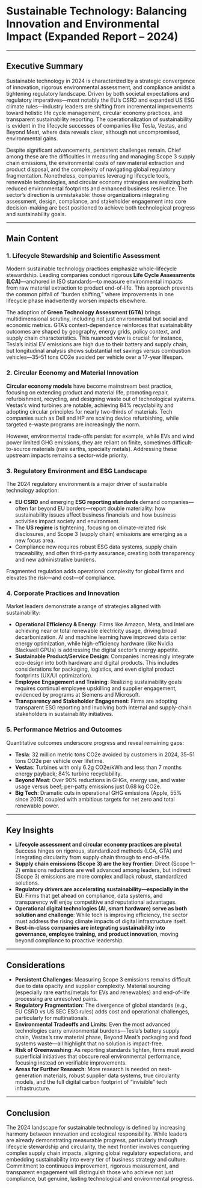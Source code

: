 # Sustainable Technology: Balancing Innovation and Environmental Impact (Expanded Report – 2024)

---

## Executive Summary

Sustainable technology in 2024 is characterized by a strategic convergence of innovation, rigorous environmental assessment, and compliance amidst a tightening regulatory landscape. Driven by both societal expectations and regulatory imperatives—most notably the EU’s CSRD and expanded US ESG climate rules—industry leaders are shifting from incremental improvements toward holistic life cycle management, circular economy practices, and transparent sustainability reporting. The operationalization of sustainability is evident in the lifecycle successes of companies like Tesla, Vestas, and Beyond Meat, where data reveals clear, although not uncompromised, environmental gains.

Despite significant advancements, persistent challenges remain. Chief among these are the difficulties in measuring and managing Scope 3 supply chain emissions, the environmental costs of raw material extraction and product disposal, and the complexity of navigating global regulatory fragmentation. Nonetheless, companies leveraging lifecycle tools, renewable technologies, and circular economy strategies are realizing both reduced environmental footprints and enhanced business resilience. The sector’s direction is unmistakable: those organizations integrating assessment, design, compliance, and stakeholder engagement into core decision-making are best positioned to achieve both technological progress and sustainability goals.

---

## Main Content

### 1. Lifecycle Stewardship and Scientific Assessment

Modern sustainable technology practices emphasize whole-lifecycle stewardship. Leading companies conduct rigorous **Life Cycle Assessments (LCA)**—anchored in ISO standards—to measure environmental impacts from raw material extraction to product end-of-life. This approach prevents the common pitfall of “burden shifting,” where improvements in one lifecycle phase inadvertently worsen impacts elsewhere.

The adoption of **Green Technology Assessment (GTA)** brings multidimensional scrutiny, including not just environmental but social and economic metrics. GTA’s context-dependence reinforces that sustainability outcomes are shaped by geography, energy grids, policy context, and supply chain characteristics. This nuanced view is crucial: for instance, Tesla’s initial EV emissions are high due to their battery and supply chain, but longitudinal analysis shows substantial net savings versus combustion vehicles—35–51 tons CO2e avoided per vehicle over a 17-year lifespan.

### 2. Circular Economy and Material Innovation

**Circular economy models** have become mainstream best practice, focusing on extending product and material life, promoting repair, refurbishment, recycling, and designing waste out of technological systems. Vestas’s wind turbines are notable, achieving 84% recyclability and adopting circular principles for nearly two-thirds of materials. Tech companies such as Dell and HP are scaling device refurbishing, while targeted e-waste programs are increasingly the norm.

However, environmental trade-offs persist: for example, while EVs and wind power limited GHG emissions, they are reliant on finite, sometimes difficult-to-source materials (rare earths, specialty metals). Addressing these upstream impacts remains a sector-wide priority.

### 3. Regulatory Environment and ESG Landscape

The 2024 regulatory environment is a major driver of sustainable technology adoption:
- **EU CSRD** and emerging **ESG reporting standards** demand companies—often far beyond EU borders—report double materiality: how sustainability issues affect business financials and how business activities impact society and environment.
- The **US regime** is tightening, focusing on climate-related risk disclosures, and Scope 3 (supply chain) emissions are emerging as a new focus area.
- Compliance now requires robust ESG data systems, supply chain traceability, and often third-party assurance, creating both transparency and new administrative burdens.

Fragmented regulation adds operational complexity for global firms and elevates the risk—and cost—of compliance.

### 4. Corporate Practices and Innovation

Market leaders demonstrate a range of strategies aligned with sustainability:
- **Operational Efficiency & Energy**: Firms like Amazon, Meta, and Intel are achieving near or total renewable electricity usage, driving broad decarbonization. AI and machine learning have improved data center energy optimization, while high-efficiency hardware (like Nvidia Blackwell GPUs) is addressing the digital sector’s energy appetite.
- **Sustainable Product/Service Design**: Companies increasingly integrate eco-design into both hardware and digital products. This includes considerations for packaging, logistics, and even digital product footprints (UX/UI optimization).
- **Employee Engagement and Training**: Realizing sustainability goals requires continual employee upskilling and supplier engagement, evidenced by programs at Siemens and Microsoft.
- **Transparency and Stakeholder Engagement**: Firms are adopting transparent ESG reporting and involving both internal and supply-chain stakeholders in sustainability initiatives.

### 5. Performance Metrics and Outcomes

Quantitative outcomes underscore progress and reveal remaining gaps:
- **Tesla**: 32 million metric tons CO2e avoided by customers in 2024, 35–51 tons CO2e per vehicle over lifetime.
- **Vestas**: Turbines with only 6.2g CO2e/kWh and less than 7 months energy payback; 84% turbine recyclability.
- **Beyond Meat**: Over 90% reductions in GHGs, energy use, and water usage versus beef; per-patty emissions just 0.68 kg CO2e.
- **Big Tech**: Dramatic cuts in operational GHG emissions (Apple, 55% since 2015) coupled with ambitious targets for net zero and total renewable power.

---

## Key Insights

- **Lifecycle assessment and circular economy practices are pivotal**: Success hinges on rigorous, standardized methods (LCA, GTA) and integrating circularity from supply chain through to end-of-life.
- **Supply chain emissions (Scope 3) are the key frontier**: Direct (Scope 1–2) emissions reductions are well advanced among leaders, but indirect (Scope 3) emissions are more complex and lack robust, standardized solutions.
- **Regulatory drivers are accelerating sustainability—especially in the EU**: Firms that get ahead on compliance, data systems, and transparency will enjoy competitive and reputational advantages.
- **Operational digital technologies (AI, smart hardware) serve as both solution and challenge**: While tech is improving efficiency, the sector must address the rising climate impacts of digital infrastructure itself.
- **Best-in-class companies are integrating sustainability into governance, employee training, and product innovation**, moving beyond compliance to proactive leadership.

---

## Considerations

- **Persistent Challenges**: Measuring Scope 3 emissions remains difficult due to data opacity and supplier complexity. Material sourcing (especially rare earths/metals for EVs and renewables) and end-of-life processing are unresolved pains.
- **Regulatory Fragmentation**: The divergence of global standards (e.g., EU CSRD vs US SEC ESG rules) adds cost and operational challenges, particularly for multinationals.
- **Environmental Tradeoffs and Limits**: Even the most advanced technologies carry environmental burdens—Tesla’s battery supply chain, Vestas’s raw material phase, Beyond Meat’s packaging and food systems waste—all highlight that no solution is impact-free.
- **Risk of Greenwashing**: As reporting standards tighten, firms must avoid superficial initiatives that obscure real environmental performance, focusing instead on verifiable improvements.
- **Areas for Further Research**: More research is needed on next-generation materials, robust supplier data systems, true circularity models, and the full digital carbon footprint of “invisible” tech infrastructure.

---

## Conclusion

The 2024 landscape for sustainable technology is defined by increasing harmony between innovation and ecological responsibility. While leaders are already demonstrating measurable progress, particularly through lifecycle stewardship and circularity, the next frontier involves conquering complex supply chain impacts, aligning global regulatory expectations, and embedding sustainability into every tier of business strategy and culture. Commitment to continuous improvement, rigorous measurement, and transparent engagement will distinguish those who achieve not just compliance, but genuine, lasting technological and environmental progress.